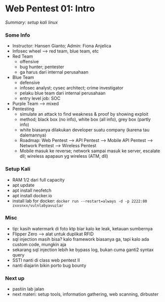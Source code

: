 # Web Pentest 01: Intro

*Summary: setup kali linux*

### Some Info
- Instructor: Hansen Gianto; Admin: Fiona Anjelica
- Infosec wheel --> red team, blue team, etc
- Red Team
	- offensive
	- bug hunter; pentester
	- ga harus dari internal perusahaan
- Blue Team
	- defensive
	- infosec analyst; cysec architect; crime investigator
	- pelaku blue team dari internal perusahaan
	- entry level job: SOC
- Purple Team --> mixed
- Pentesting
	- simulate an attack to find weakness & proof by showing exploit
	- method; black box (no info), white box (all info), grey box (partly info)
	- white biasanya dilakukan developer suatu company (karena tau dalemannya)
	- Roadmap: Web Pentest --> API Pentest --> Mobile API Pentest --> Network Pentest --> Wireless Pentest
	- Mobile masuk ke reverse; network sampai masuk ke server, escalate dll; wireless apapaun yg wireless (ATM, dll)

### Setup Kali
- RAM 1/2 dari full capacity
- apt update 
- apt install neofetch
- apt install docker.io
- install lab for docker: `docker run --restart=always -d -p 2222:80 zxxsnxx/vulnlabyavuzlar`

### Misc
- tip: kasih watermark di foto ktp biar kalo ke leak, ketauan sumbernya
- Flipper Zero --> alat untuk duplikat RFID
- sql injection masih bisa? kalo framework biasanya ga, tapi kalo ada custom code, mungkin aja
- sekarang sql injection lebih ke bypass log, bukan cuma ganti2 syntax query
- SSTI nanti di class web pentest II
- nanti diajarin bikin porto bug bounty

### Next up
- pastiin lab jalan
- next materi: setup tools, information gathering, web scanning, dirbuster
